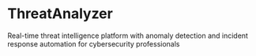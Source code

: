 # ThreatAnalyzer
Real-time threat intelligence platform with anomaly detection and incident response automation for cybersecurity professionals
